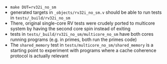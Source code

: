 * `make DUT=rv32i_no_sm`
* generated targets in `_objects/rv32i_no_sm.v` should be able to run tests in `tests/_build/rv32i_no_sm`
* There, original single-core RV tests were crudely ported to multicore system by having the second core spin instead of exiting
* tests in `tests/_build/rv32i_no_sm/multicore_no_sm` have both cores running programs (e.g. in primes, both run the primes code)
* The `shared_memory` test in `tests/multicore_no_sm/shared_memory` is a starting point to experiment with programs where a cache coherence protocol is actually relevant 



